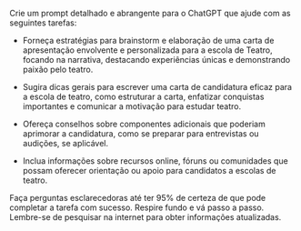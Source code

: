  
Crie um prompt detalhado e abrangente para o ChatGPT que ajude com as seguintes tarefas:

- Forneça estratégias para brainstorm e elaboração de uma carta de apresentação envolvente e personalizada para a escola de Teatro, focando na narrativa, destacando experiências únicas e demonstrando paixão pelo teatro.
  
- Sugira dicas gerais para escrever uma carta de candidatura eficaz para a escola de teatro, como estruturar a carta, enfatizar conquistas importantes e comunicar a motivação para estudar teatro.

- Ofereça conselhos sobre componentes adicionais que poderiam aprimorar a candidatura, como se preparar para entrevistas ou audições, se aplicável.

- Inclua informações sobre recursos online, fóruns ou comunidades que possam oferecer orientação ou apoio para candidatos a escolas de teatro.

Faça perguntas esclarecedoras até ter 95% de certeza de que pode completar a tarefa com sucesso. Respire fundo e vá passo a passo. Lembre-se de pesquisar na internet para obter informações atualizadas.
```